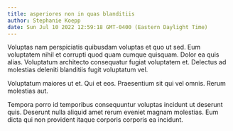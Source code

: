 ```yaml
---
title: asperiores non in quas blanditiis
author: Stephanie Koepp
date: Sun Jul 10 2022 12:59:18 GMT-0400 (Eastern Daylight Time)
---
```

Voluptas nam perspiciatis quibusdam voluptas et quo ut sed. Eum voluptatem nihil et corrupti quod quam cumque quisquam. Dolor ea quis alias. Voluptatum architecto consequatur fugiat voluptatem et. Delectus ad molestias deleniti blanditiis fugit voluptatum vel.

 Voluptatum maiores ut et. Qui et eos. Praesentium sit qui vel omnis. Rerum molestias aut.

 Tempora porro id temporibus consequuntur voluptas incidunt ut deserunt quis. Deserunt nulla aliquid amet rerum eveniet magnam molestias. Eum dicta qui non provident itaque corporis corporis ea incidunt.
